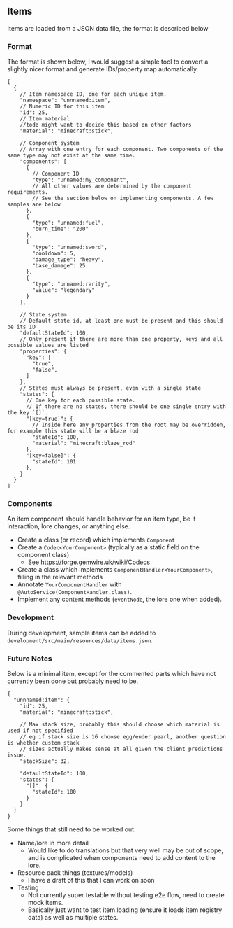 ## Items
Items are loaded from a JSON data file, the format is described below

### Format
The format is shown below, I would suggest a simple tool to convert a slightly nicer format 
and generate IDs/property map automatically.

```json5
[
  {
    // Item namespace ID, one for each unique item.
    "namespace": "unnnamed:item", 
    // Numeric ID for this item
    "id": 25,
    // Item material
    //todo might want to decide this based on other factors
    "material": "minecraft:stick",
    
    // Component system
    // Array with one entry for each component. Two components of the same type may not exist at the same time.
    "components": [
      {
        // Component ID
        "type": "unnamed:my_component",
        // All other values are determined by the component requirements.
        // See the section below on implementing components. A few samples are below
      },
      {
        "type": "unnamed:fuel",
        "burn_time": "200"
      },
      {
        "type": "unnamed:sword",
        "cooldown": 5,
        "damage_type": "heavy",
        "base_damage": 25
      },
      {
        "type": "unnamed:rarity",
        "value": "legendary"
      }
    ],
    
    // State system
    // Default state id, at least one must be present and this should be its ID
    "defaultStateId": 100,
    // Only present if there are more than one property, keys and all possible values are listed
    "properties": {
      "key": [
        "true",
        "false",
      ]
    },
    // States must always be present, even with a single state
    "states": {
      // One key for each possible state.
      // If there are no states, there should be one single entry with the key `[]`.
      "[key=true]": {
        // Inside here any properties from the root may be overridden, for example this state will be a blaze rod
        "stateId": 100,
        "material": "minecraft:blaze_rod"
      },
      "[key=false]": {
        "stateId": 101
      },
    }
  }
]
```

### Components
An item component should handle behavior for an item type, be it interaction, lore changes, or anything else.
* Create a class (or record) which implements `Component`
* Create a `Codec<YourComponent>` (typically as a static field on the component class)
  * See https://forge.gemwire.uk/wiki/Codecs
* Create a class which implements `ComponentHandler<YourComponent>`, filling in the relevant methods
* Annotate `YourComponentHandler` with `@AutoService(ComponentHandler.class)`.
* Implement any content methods (`eventNode`, the lore one when added).

### Development
During development, sample items can be added to `development/src/main/resources/data/items.json`.

### Future Notes
Below is a minimal item, except for the commented parts which have not currently been done but probably need to be.
```json5
{
  "unnnamed:item": {
    "id": 25,
    "material": "minecraft:stick",
    
    // Max stack size, probably this should choose which material is used if not specified 
    // eg if stack size is 16 choose egg/ender pearl, another question is whether custom stack 
    // sizes actually makes sense at all given the client predictions issue.
    "stackSize": 32,
    
    "defaultStateId": 100,
    "states": {
      "[]": {
        "stateId": 100
      }
    }
  }
}
```

Some things that still need to be worked out:
- Name/lore in more detail
  - Would like to do translations but that very well may be out of scope, and is complicated when
    components need to add content to the lore.
- Resource pack things (textures/models)
  - I have a draft of this that I can work on soon
- Testing
  - Not currently super testable without testing e2e flow, need to create mock items.
  - Basically just want to test item loading (ensure it loads item registry data) as well as multiple states.

